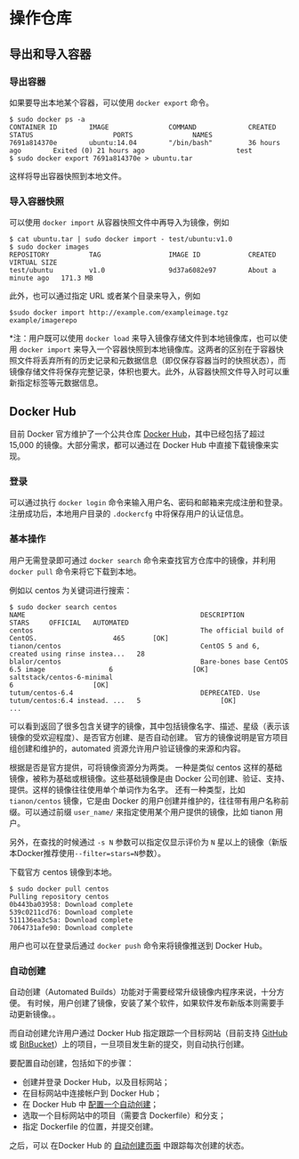 # 操作仓库

## 导出和导入容器

### 导出容器
如果要导出本地某个容器，可以使用 `docker export` 命令。

```
$ sudo docker ps -a
CONTAINER ID        IMAGE               COMMAND             CREATED             STATUS                    PORTS               NAMES
7691a814370e        ubuntu:14.04        "/bin/bash"         36 hours ago        Exited (0) 21 hours ago                       test
$ sudo docker export 7691a814370e > ubuntu.tar
```
这样将导出容器快照到本地文件。

### 导入容器快照
可以使用 `docker import` 从容器快照文件中再导入为镜像，例如

```
$ cat ubuntu.tar | sudo docker import - test/ubuntu:v1.0
$ sudo docker images
REPOSITORY          TAG                 IMAGE ID            CREATED              VIRTUAL SIZE
test/ubuntu         v1.0                9d37a6082e97        About a minute ago   171.3 MB
```
此外，也可以通过指定 URL 或者某个目录来导入，例如

```
$sudo docker import http://example.com/exampleimage.tgz example/imagerepo
```

*注：用户既可以使用 `docker load` 来导入镜像存储文件到本地镜像库，也可以使用 `docker import` 来导入一个容器快照到本地镜像库。这两者的区别在于容器快照文件将丢弃所有的历史记录和元数据信息（即仅保存容器当时的快照状态），而镜像存储文件将保存完整记录，体积也要大。此外，从容器快照文件导入时可以重新指定标签等元数据信息。

## Docker Hub
目前 Docker 官方维护了一个公共仓库 [Docker Hub](https://hub.docker.com/)，其中已经包括了超过 15,000 的镜像。大部分需求，都可以通过在 Docker Hub 中直接下载镜像来实现。

### 登录
可以通过执行 `docker login` 命令来输入用户名、密码和邮箱来完成注册和登录。
注册成功后，本地用户目录的 `.dockercfg` 中将保存用户的认证信息。

### 基本操作
用户无需登录即可通过 `docker search` 命令来查找官方仓库中的镜像，并利用 `docker pull` 命令来将它下载到本地。

例如以 centos 为关键词进行搜索：
```
$ sudo docker search centos
NAME                                            DESCRIPTION                                     STARS     OFFICIAL   AUTOMATED
centos                                          The official build of CentOS.                   465       [OK]
tianon/centos                                   CentOS 5 and 6, created using rinse instea...   28
blalor/centos                                   Bare-bones base CentOS 6.5 image                6                    [OK]
saltstack/centos-6-minimal                                                                      6                    [OK]
tutum/centos-6.4                                DEPRECATED. Use tutum/centos:6.4 instead. ...   5                    [OK]
...
```
可以看到返回了很多包含关键字的镜像，其中包括镜像名字、描述、星级（表示该镜像的受欢迎程度）、是否官方创建、是否自动创建。
官方的镜像说明是官方项目组创建和维护的，automated 资源允许用户验证镜像的来源和内容。

根据是否是官方提供，可将镜像资源分为两类。
一种是类似 centos 这样的基础镜像，被称为基础或根镜像。这些基础镜像是由 Docker 公司创建、验证、支持、提供。这样的镜像往往使用单个单词作为名字。
还有一种类型，比如 `tianon/centos` 镜像，它是由 Docker 的用户创建并维护的，往往带有用户名称前缀。可以通过前缀 `user_name/` 来指定使用某个用户提供的镜像，比如 tianon 用户。

另外，在查找的时候通过 `-s N` 参数可以指定仅显示评价为 `N` 星以上的镜像（新版本Docker推荐使用`--filter=stars=N`参数）。

下载官方 centos 镜像到本地。
```
$ sudo docker pull centos
Pulling repository centos
0b443ba03958: Download complete
539c0211cd76: Download complete
511136ea3c5a: Download complete
7064731afe90: Download complete
```
用户也可以在登录后通过 `docker push` 命令来将镜像推送到 Docker Hub。

### 自动创建
自动创建（Automated Builds）功能对于需要经常升级镜像内程序来说，十分方便。
有时候，用户创建了镜像，安装了某个软件，如果软件发布新版本则需要手动更新镜像。。

而自动创建允许用户通过 Docker Hub 指定跟踪一个目标网站（目前支持 [GitHub](https://github.com) 或 [BitBucket](https://bitbucket.org)）上的项目，一旦项目发生新的提交，则自动执行创建。

要配置自动创建，包括如下的步骤：
* 创建并登录 Docker Hub，以及目标网站；
* 在目标网站中连接帐户到 Docker Hub；
* 在 Docker Hub 中 [配置一个自动创建](https://registry.hub.docker.com/builds/add/)；
* 选取一个目标网站中的项目（需要含 Dockerfile）和分支；
* 指定 Dockerfile 的位置，并提交创建。

之后，可以 在Docker Hub 的 [自动创建页面](https://registry.hub.docker.com/builds/) 中跟踪每次创建的状态。

